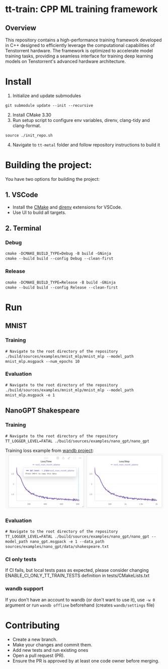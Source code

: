 # tt-train: CPP ML training framework

## Overview
This repository contains a high-performance training framework developed in C++ designed to efficiently leverage the computational capabilities of Tenstorrent hardware. The framework is optimized to accelerate model training tasks, providing a seamless interface for training deep learning models on Tenstorrent's advanced hardware architecture.

# Install
1. Initialize and update submodules
```
git submodule update --init --recursive
```
2. Install CMake 3.30
3. Run setup script to configure env variables, direnv, clang-tidy and clang-format.
```
source ./init_repo.sh
```
4. Navigate to `tt-metal` folder and follow repository instructions to build it


# Building the project:
You have two options for building the project:

## 1. VSCode
* Install the [CMake](https://marketplace.visualstudio.com/items?itemName=twxs.cmake) and [direnv](https://marketplace.visualstudio.com/items?itemName=mkhl.direnv) extensions for VSCode.
* Use UI to build all targets.

## 2. Terminal
### Debug
```
cmake -DCMAKE_BUILD_TYPE=Debug -B build -GNinja
cmake --build build --config Debug --clean-first
```
### Release
```
cmake -DCMAKE_BUILD_TYPE=Release -B build -GNinja
cmake --build build --config Release --clean-first
```


# Run
## MNIST
### Training
```
# Navigate to the root directory of the repository
./build/sources/examples/mnist_mlp/mnist_mlp --model_path mnist_mlp.msgpack --num_epochs 10
```
### Evaluation
```
# Navigate to the root directory of the repository
./build/sources/examples/mnist_mlp/mnist_mlp --model_path mnist_mlp.msgpack -e 1
```

## NanoGPT Shakespeare
### Training
```
# Navigate to the root directory of the repository
TT_LOGGER_LEVEL=FATAL ./build/sources/examples/nano_gpt/nano_gpt
```

Training loss example from [wandb project](https://wandb.ai/tenstorrent-ml/tt_train_nano_gpt):
![NanoGPT training wandb chart](./images/nano-gpt-training-example.png)


### Evaluation
```
# Navigate to the root directory of the repository
TT_LOGGER_LEVEL=FATAL ./build/sources/examples/nano_gpt/nano_gpt --model_path nano_gpt.msgpack -e 1 --data_path sources/examples/nano_gpt/data/shakespeare.txt

```

### CI only tests
If CI fails, but local tests pass as expected, please consider changing ENABLE_CI_ONLY_TT_TRAIN_TESTS definition in tests/CMakeLists.txt

### wandb support
If you don't have an account to wandb (or don't want to use it), use `-w 0` argument or run `wandb offline` beforehand (creates `wandb/settings` file)

# Contributing
* Create a new branch.
* Make your changes and commit them.
* Add new tests and run existing ones
* Open a pull request (PR).
* Ensure the PR is approved by at least one code owner before merging.
